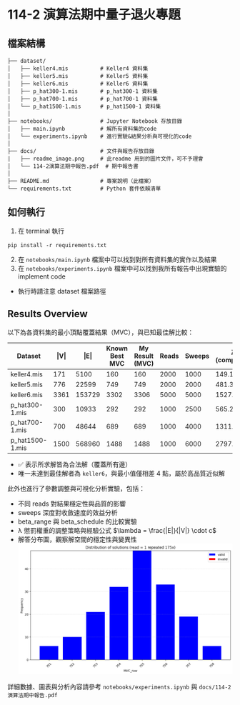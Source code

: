 # 114-2 演算法期中量子退火專題

## 檔案結構
```
├── dataset/  
│   ├── keller4.mis          # Keller4 資料集  
│   ├── keller5.mis          # Keller5 資料集  
│   ├── keller6.mis          # Keller6 資料集  
│   ├── p_hat300-1.mis       # p_hat300‑1 資料集  
│   ├── p_hat700-1.mis       # p_hat700‑1 資料集  
│   └── p_hat1500-1.mis      # p_hat1500‑1 資料集  
│  
├── notebooks/               # Jupyter Notebook 存放目錄  
│   ├── main.ipynb           # 解所有資料集的code
│   └── experiments.ipynb    # 進行實驗&結果分析與可視化的code
│  
├── docs/                    # 文件與報告存放目錄  
|   ├── readme_image.png     # 此readme 用到的圖片文件，可不予理會
│   └── 114-2演算法期中報告.pdf  # 期中報告書  
│ 
├── README.md                # 專案說明（此檔案）  
└── requirements.txt         # Python 套件依賴清單  
```

## 如何執行
1. 在 terminal 執行
```
pip install -r requirements.txt
```
2. 在 `notebooks/main.ipynb` 檔案中可以找到對所有資料集的實作以及結果
3. 在 `notebooks/experiments.ipynb` 檔案中可以找到我所有報告中出現實驗的 implement code
* 執行時請注意 dataset 檔案路徑
## Results Overview

以下為各資料集的最小頂點覆蓋結果（MVC），與已知最佳解比較：

| Dataset          | \|V\| | \|E\|   | Known Best MVC | My Result (MVC) | Reads | Sweeps | λ (computed) | Valid | Time (s) |
|------------------|------|--------|----------------|------------------|--------|--------|----------------|--------|----------|
| keller4.mis      | 171  | 5100   | 160            | 160              | 2000   | 1000   | 149.12         | ✅     | 0.6      |
| keller5.mis      | 776  | 22599  | 749            | 749              | 2000   | 2000   | 481.38         | ✅     | 5.4      |
| keller6.mis      | 3361 | 153729 | 3302           | 3306             | 5000   | 5000   | 1527.2         | ✅     | 178.6    |
| p_hat300-1.mis   | 300  | 10933  | 292            | 292              | 1000   | 2500   | 565.28         | ✅     | 1.3      |
| p_hat700-1.mis   | 700  | 48644  | 689            | 689              | 1000   | 4000   | 1311.79        | ✅     | 6.3      |
| p_hat1500-1.mis  | 1500 | 568960 | 1488           | 1488             | 1000   | 6000   | 2797.76        | ✅     | 44.9     |

- ✅ 表示所求解皆為合法解（覆蓋所有邊）
- 唯一未達到最佳解者為 `keller6`，與最小值僅相差 4 點，屬於高品質近似解

此外也進行了參數調整與可視化分析實驗，包括：
- 不同 reads 對結果穩定性與品質的影響
- sweeps 深度對收斂速度的效益分析
- beta_range 與 beta_schedule 的比較實驗
- λ 懲罰權重的調整策略與經驗公式 $\lambda = \frac{|E|}{|V|} \cdot c$
- 解答分布圖，觀察解空間的穩定性與變異性
![alt text](/docs/readme_image.png)

詳細數據、圖表與分析內容請參考 `notebooks/experiments.ipynb` 與 `docs/114-2演算法期中報告.pdf`